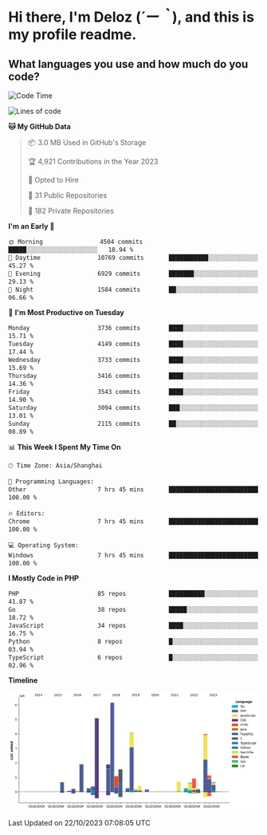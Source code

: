 # **Hi there, I'm Deloz (*´ー｀*), and this is my profile readme.**

## **What languages you use and how much do you code?**

<!--START_SECTION:waka-->
![Code Time](http://img.shields.io/badge/Code%20Time-2%2C622%20hrs%2053%20mins-blue)

![Lines of code](https://img.shields.io/badge/From%20Hello%20World%20I%27ve%20Written-32.9%20million%20lines%20of%20code-blue)

**🐱 My GitHub Data** 

> 📦 3.0 MB Used in GitHub's Storage 
 > 
> 🏆 4,921 Contributions in the Year 2023
 > 
> 💼 Opted to Hire
 > 
> 📜 31 Public Repositories 
 > 
> 🔑 182 Private Repositories 
 > 
**I'm an Early 🐤** 

```text
🌞 Morning                4504 commits        █████░░░░░░░░░░░░░░░░░░░░   18.94 % 
🌆 Daytime                10769 commits       ███████████░░░░░░░░░░░░░░   45.27 % 
🌃 Evening                6929 commits        ███████░░░░░░░░░░░░░░░░░░   29.13 % 
🌙 Night                  1584 commits        ██░░░░░░░░░░░░░░░░░░░░░░░   06.66 % 
```
📅 **I'm Most Productive on Tuesday** 

```text
Monday                   3736 commits        ████░░░░░░░░░░░░░░░░░░░░░   15.71 % 
Tuesday                  4149 commits        ████░░░░░░░░░░░░░░░░░░░░░   17.44 % 
Wednesday                3733 commits        ████░░░░░░░░░░░░░░░░░░░░░   15.69 % 
Thursday                 3416 commits        ████░░░░░░░░░░░░░░░░░░░░░   14.36 % 
Friday                   3543 commits        ████░░░░░░░░░░░░░░░░░░░░░   14.90 % 
Saturday                 3094 commits        ███░░░░░░░░░░░░░░░░░░░░░░   13.01 % 
Sunday                   2115 commits        ██░░░░░░░░░░░░░░░░░░░░░░░   08.89 % 
```


📊 **This Week I Spent My Time On** 

```text
🕑︎ Time Zone: Asia/Shanghai

💬 Programming Languages: 
Other                    7 hrs 45 mins       █████████████████████████   100.00 % 

🔥 Editors: 
Chrome                   7 hrs 45 mins       █████████████████████████   100.00 % 

💻 Operating System: 
Windows                  7 hrs 45 mins       █████████████████████████   100.00 % 
```

**I Mostly Code in PHP** 

```text
PHP                      85 repos            ██████████░░░░░░░░░░░░░░░   41.87 % 
Go                       38 repos            █████░░░░░░░░░░░░░░░░░░░░   18.72 % 
JavaScript               34 repos            ████░░░░░░░░░░░░░░░░░░░░░   16.75 % 
Python                   8 repos             █░░░░░░░░░░░░░░░░░░░░░░░░   03.94 % 
TypeScript               6 repos             █░░░░░░░░░░░░░░░░░░░░░░░░   02.96 % 
```



**Timeline**

![Lines of Code chart](https://raw.githubusercontent.com/deloz/deloz/main/assets/bar_graph.png)


 Last Updated on 22/10/2023 07:08:05 UTC
<!--END_SECTION:waka-->
